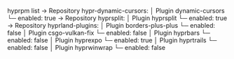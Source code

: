 hyprpm list
 → Repository hypr-dynamic-cursors:
  │ Plugin dynamic-cursors
  └─ enabled: true
 → Repository hyprsplit:
  │ Plugin hyprsplit
  └─ enabled: true
 → Repository hyprland-plugins:
  │ Plugin borders-plus-plus
  └─ enabled: false
  │ Plugin csgo-vulkan-fix
  └─ enabled: false
  │ Plugin hyprbars
  └─ enabled: false
  │ Plugin hyprexpo
  └─ enabled: true
  │ Plugin hyprtrails
  └─ enabled: false
  │ Plugin hyprwinwrap
  └─ enabled: false
